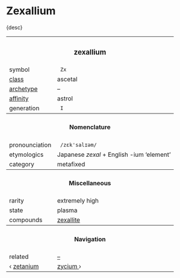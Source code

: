 # Zexallium

{desc}


<table>
  <tr>
    <th colspan="2"> <h3> zexallium </h3> </th>
  </tr>
  <tr>
    <td> symbol </td>
    <td> <code> Zx </code> </td>
  </tr>
  <tr>
    <td> <a href="../readme.md#class"> class </a> </td>
    <td> ascetal </td> 
  </tr>
  <tr>
    <td> <a href="../readme.md#archetype"> archetype </a> </td>
    <td> – </td>
  </tr>
  <tr>
    <td> <a href="../readme.md#affinity"> affinity </a> </td>
    <td> astrol </td> 
  </tr>
  <tr>
    <td> generation </td>
    <td> <code> I </code> </td>
  </tr>
  <tr>
    <th colspan="2"> <h4> Nomenclature </h4> </th>
  </tr>
  <tr>
    <td> pronounciation </td>
    <td> <code> /zɛk'salɪəm/ </code> </td> 
  </tr>
  <tr>
    <td> etymologics </td>
    <td> Japanese <em>zexal</em> + English </em>-ium</em> ‘element’ </td>
  </tr>
  <tr>
    <td> category </td>
    <td> metafixed </td>
  </tr>
  <tr>
    <th colspan="2"> <h4> Miscellaneous </h4> </th>
  </tr>
  <tr>
    <td> rarity </td>
    <td> extremely high </td>
  </tr>
  <tr>
    <td> state </td>
    <td> plasma </td>
  </tr>
  <tr>
    <td> compounds </td>
    <td> <a href="../compounds/zexallite.md"> zexallite </em> </td>
  </tr>
  <tr>
    <th colspan="2"> <h4> Navigation </h4> </th>
  </tr>
  <tr>
    <td> related </td>
    <td> <a href="–"> – </a> </td>
  </tr>
  <tr>
    <td> ‹ <a href="zetanium.md"> zetanium </a> </td>
    <td> <a href="zycium.md"> zycium </a> › </td>
  </tr>
</table>
